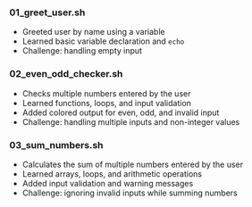 ### 01_greet_user.sh
- Greeted user by name using a variable
- Learned basic variable declaration and `echo`
- Challenge: handling empty input

### 02_even_odd_checker.sh
- Checks multiple numbers entered by the user
- Learned functions, loops, and input validation
- Added colored output for even, odd, and invalid input
- Challenge: handling multiple inputs and non-integer values

### 03_sum_numbers.sh
- Calculates the sum of multiple numbers entered by the user
- Learned arrays, loops, and arithmetic operations
- Added input validation and warning messages
- Challenge: ignoring invalid inputs while summing numbers


